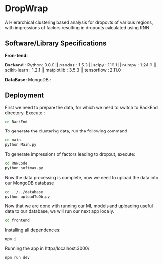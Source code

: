 
# DropWrap

A Hierarchical clustering based analysis for dropouts of various regions, with impressions of factors resulting in dropouts calculated using RNN.


## Software/Library Specifications

**Fron-tend:**

**Backend :**
Python: 3.8.0
||
pandas : 1.5.3
||
scipy : 1.10.1
||
numpy : 1.24.0
||
scikit-learn  : 1.2.1
||
matplotlib : 3.5.3
||
tensorflow : 2.11.0


**DataBase:** MongoDB : 
## Deployment

First we need to prepare the data, for which we need to switch to BackEnd directory. Execute : 

```bash
cd BackEnd
```

To generate the clustering data, run the following command

```bash
cd main
python Main.py
```

To generate impressions of factors leading to dropout, execute:

```bash
cd RNNCode
python softmax.py
```

Now the data processing is complete, now we need to upload the data into our MongoDB database

```bash
cd ../../database
python uploadToDb.py
```
Now that we are done with running our ML models and uploading useful data to our database, we will run our next app locally.

```bash
cd frontend
```
Installing all dependencies:

```bash
npm i
```
Running the app in http://localhost:3000/

```bash
npm run dev
```

